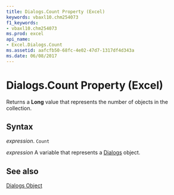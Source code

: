 ```yaml
---
title: Dialogs.Count Property (Excel)
keywords: vbaxl10.chm254073
f1_keywords:
- vbaxl10.chm254073
ms.prod: excel
api_name:
- Excel.Dialogs.Count
ms.assetid: aafcfb50-68fc-4e02-47d7-1317df4d343a
ms.date: 06/08/2017
---
```



# Dialogs.Count Property (Excel)

Returns a  **Long** value that represents the number of objects in the collection.


## Syntax

 _expression_. `Count`

 _expression_ A variable that represents a [Dialogs](Excel.Dialogs.md) object.


## See also


[Dialogs Object](Excel.Dialogs.md)

